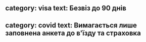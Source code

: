 category: visa
text: Безвіз до 90 днів
---
category: covid
text: Вимагається лише заповнена анкета до в'їзду та страховка
---
